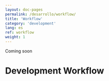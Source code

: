```yaml
---
layout: doc-pages
permalink: /desarrollo/workflow/
title: 'Workflow'
category: 'development'
lang: es
ref: workflow
weight: 1
---
```


<span class="label label-info">Coming soon</span>

# Development Workflow
